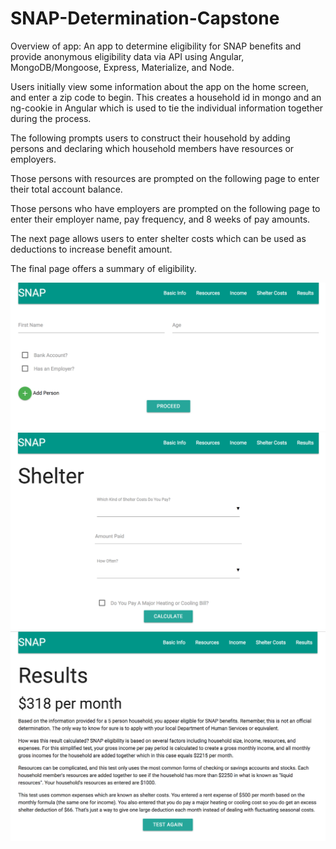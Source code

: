 # SNAP-Determination-Capstone

Overview of app: An app to determine eligibility for SNAP benefits and provide anonymous eligibility data via API using Angular, MongoDB/Mongoose, Express, Materialize, and Node.

Users initially view some information about the app on the home screen, and enter a zip code to begin.  This creates a household id in mongo and an ng-cookie in Angular which is used to tie the individual information together during the process.

The following prompts users to construct their household by adding persons and declaring which household members have resources or employers.

Those persons with resources are prompted on the following page to enter their total account balance.

Those persons who have employers are prompted on the following page to enter their employer name, pay frequency, and 8 weeks of pay amounts.

The next page allows users to enter shelter costs which can be used as deductions to increase benefit amount.

The final page offers a summary of eligibility.

<img src="img/snapdemo.png">

<img src="img/snapshelter.png">

<img src="img/snapresults.png">
